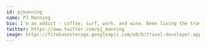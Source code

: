 ```yaml
---
id: pjmanning
name: PJ Manning
bio: I'm an addict - coffee, surf, work, and wine. Been living the travel developer lifestyle since 2012 - constantly looking for where to work and surf next.
twitter: https://www.twitter.com/pj_manning
image: https://firebasestorage.googleapis.com/v0/b/travel-developer.appspot.com/o/authors%2Fpjmanning.jpg?alt=media&token=df551269-49ab-41c9-b121-296d1113796b
---
```

